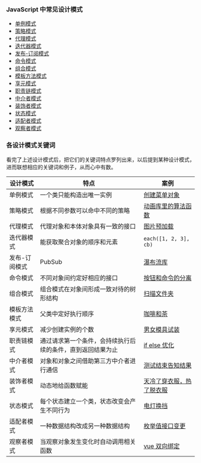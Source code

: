 ### JavaScript 中常见设计模式

- [单例模式](./单例模式.md)
- [策略模式](./表单验证——策略模式和ES6的Proxy代理模式.md)
- [代理模式](./代理模式.md)
- [迭代器模式](./迭代器模式.md)
- [发布-订阅模式](https://link.juejin.cn/?target=https%3A%2F%2Fgithub.com%2FMuYunyun%2Fblog%2Fblob%2Fmaster%2FBasicSkill%2F%E8%AE%BE%E8%AE%A1%E6%A8%A1%E5%BC%8F%2F%E5%8F%91%E5%B8%83%E8%AE%A2%E9%98%85%E6%A8%A1%E5%BC%8F.md)
- [命令模式](https://link.juejin.cn/?target=https%3A%2F%2Fgithub.com%2FMuYunyun%2Fblog%2Fblob%2Fmaster%2FBasicSkill%2F%E8%AE%BE%E8%AE%A1%E6%A8%A1%E5%BC%8F%2F%E5%91%BD%E4%BB%A4%E6%A8%A1%E5%BC%8F.md)
- [组合模式](https://link.juejin.cn/?target=https%3A%2F%2Fgithub.com%2FMuYunyun%2Fblog%2Fblob%2Fmaster%2FBasicSkill%2F%E8%AE%BE%E8%AE%A1%E6%A8%A1%E5%BC%8F%2F%E7%BB%84%E5%90%88%E6%A8%A1%E5%BC%8F.md)
- [模板方法模式](https://link.juejin.cn/?target=https%3A%2F%2Fgithub.com%2FMuYunyun%2Fblog%2Fblob%2Fmaster%2FBasicSkill%2F%E8%AE%BE%E8%AE%A1%E6%A8%A1%E5%BC%8F%2F%E6%A8%A1%E6%9D%BF%E6%96%B9%E6%B3%95%E6%A8%A1%E5%BC%8F.md)
- [享元模式](./享元模式.md)
- [职责链模式](https://link.juejin.cn/?target=https%3A%2F%2Fgithub.com%2FMuYunyun%2Fblog%2Fblob%2Fmaster%2FBasicSkill%2F%E8%AE%BE%E8%AE%A1%E6%A8%A1%E5%BC%8F%2F%E8%81%8C%E8%B4%A3%E9%93%BE%E6%A8%A1%E5%BC%8F.md)
- [中介者模式](https://link.juejin.cn/?target=https%3A%2F%2Fgithub.com%2FMuYunyun%2Fblog%2Fblob%2Fmaster%2FBasicSkill%2F%E8%AE%BE%E8%AE%A1%E6%A8%A1%E5%BC%8F%2F%E4%B8%AD%E4%BB%8B%E8%80%85%E6%A8%A1%E5%BC%8F.md)
- [装饰者模式](./装饰者模式.md)
- [状态模式](https://link.juejin.cn/?target=https%3A%2F%2Fgithub.com%2FMuYunyun%2Fblog%2Fblob%2Fmaster%2FBasicSkill%2F%E8%AE%BE%E8%AE%A1%E6%A8%A1%E5%BC%8F%2F%E7%8A%B6%E6%80%81%E6%A8%A1%E5%BC%8F.md)
- [适配者模式](./适配者模式.md)
- [观察者模式](https://link.juejin.cn/?target=https%3A%2F%2Fgithub.com%2FMuYunyun%2Fblog%2Fblob%2Fmaster%2FBasicSkill%2F%E8%AE%BE%E8%AE%A1%E6%A8%A1%E5%BC%8F%2F%E8%A7%82%E5%AF%9F%E8%80%85%E6%A8%A1%E5%BC%8F.md)

### 各设计模式关键词

看完了上述设计模式后，把它们的关键词特点罗列出来，以后提到某种设计模式，进而联想相应的关键词和例子，从而心中有数。

| 设计模式      | 特点                                                       | 案例                                                         |
| ------------- | ---------------------------------------------------------- | ------------------------------------------------------------ |
| 单例模式      | 一个类只能构造出唯一实例                                   | [创建菜单对象](https://link.juejin.cn?target=https%3A%2F%2Fgithub.com%2FMuYunyun%2Fblog%2Fblob%2Fmaster%2FBasicSkill%2F%E8%AE%BE%E8%AE%A1%E6%A8%A1%E5%BC%8F%2F%E5%8D%95%E4%BE%8B%E6%A8%A1%E5%BC%8F.md) |
| 策略模式      | 根据不同参数可以命中不同的策略                             | [动画库里的算法函数](https://link.juejin.cn?target=https%3A%2F%2Fgithub.com%2FMuYunyun%2Fblog%2Fblob%2Fmaster%2FBasicSkill%2F%E8%AE%BE%E8%AE%A1%E6%A8%A1%E5%BC%8F%2F%E7%AD%96%E7%95%A5%E6%A8%A1%E5%BC%8F.md) |
| 代理模式      | 代理对象和本体对象具有一致的接口                           | [图片预加载](https://link.juejin.cn?target=https%3A%2F%2Fgithub.com%2FMuYunyun%2Fblog%2Fblob%2Fmaster%2FBasicSkill%2F%E8%AE%BE%E8%AE%A1%E6%A8%A1%E5%BC%8F%2F%E4%BB%A3%E7%90%86%E6%A8%A1%E5%BC%8F.md) |
| 迭代器模式    | 能获取聚合对象的顺序和元素                                 | `each([1, 2, 3], cb)`                                        |
| 发布-订阅模式 | PubSub                                                     | [瀑布流库](https://link.juejin.cn?target=https%3A%2F%2Fgithub.com%2FMuYunyun%2Fwaterfall%2Fblob%2F0f229c1a2881d26166b92aa746b7f892af59c28f%2Fwaterfall.js%23L8) |
| 命令模式      | 不同对象间约定好相应的接口                                 | [按钮和命令的分离](https://link.juejin.cn?target=https%3A%2F%2Fgithub.com%2FMuYunyun%2Fblog%2Fblob%2Fmaster%2FBasicSkill%2F%E8%AE%BE%E8%AE%A1%E6%A8%A1%E5%BC%8F%2F%E5%91%BD%E4%BB%A4%E6%A8%A1%E5%BC%8F.md) |
| 组合模式      | 组合模式在对象间形成一致对待的树形结构                     | [扫描文件夹](https://link.juejin.cn?target=https%3A%2F%2Fgithub.com%2FMuYunyun%2Fblog%2Fblob%2Fmaster%2FBasicSkill%2F%E8%AE%BE%E8%AE%A1%E6%A8%A1%E5%BC%8F%2F%E7%BB%84%E5%90%88%E6%A8%A1%E5%BC%8F.md) |
| 模板方法模式  | 父类中定好执行顺序                                         | [咖啡和茶](https://link.juejin.cn?target=https%3A%2F%2Fgithub.com%2FMuYunyun%2Fblog%2Fblob%2Fmaster%2FBasicSkill%2F%E8%AE%BE%E8%AE%A1%E6%A8%A1%E5%BC%8F%2F%E6%A8%A1%E6%9D%BF%E6%96%B9%E6%B3%95%E6%A8%A1%E5%BC%8F.md) |
| 享元模式      | 减少创建实例的个数                                         | [男女模具试装](https://link.juejin.cn?target=https%3A%2F%2Fgithub.com%2FMuYunyun%2Fblog%2Fblob%2Fmaster%2FBasicSkill%2F%E8%AE%BE%E8%AE%A1%E6%A8%A1%E5%BC%8F%2F%E4%BA%AB%E5%85%83%E6%A8%A1%E5%BC%8F.md) |
| 职责链模式    | 通过请求第一个条件，会持续执行后续的条件，直到返回结果为止 | [if else 优化](https://link.juejin.cn?target=https%3A%2F%2Fgithub.com%2FMuYunyun%2Fblog%2Fblob%2Fmaster%2FBasicSkill%2F%E8%AE%BE%E8%AE%A1%E6%A8%A1%E5%BC%8F%2F%E8%81%8C%E8%B4%A3%E9%93%BE%E6%A8%A1%E5%BC%8F.md) |
| 中介者模式    | 对象和对象之间借助第三方中介者进行通信                     | [测试结束告知结果](https://link.juejin.cn?target=https%3A%2F%2Fgithub.com%2FMuYunyun%2Fblog%2Fblob%2Fmaster%2FBasicSkill%2F%E8%AE%BE%E8%AE%A1%E6%A8%A1%E5%BC%8F%2F%E4%B8%AD%E4%BB%8B%E8%80%85%E6%A8%A1%E5%BC%8F.md) |
| 装饰者模式    | 动态地给函数赋能                                           | [天冷了穿衣服，热了脱衣服](https://link.juejin.cn?target=https%3A%2F%2Fgithub.com%2FMuYunyun%2Fblog%2Fblob%2Fmaster%2FBasicSkill%2F%E8%AE%BE%E8%AE%A1%E6%A8%A1%E5%BC%8F%2F%E8%A3%85%E9%A5%B0%E8%80%85%E6%A8%A1%E5%BC%8F.md) |
| 状态模式      | 每个状态建立一个类，状态改变会产生不同行为                 | [电灯换挡](https://link.juejin.cn?target=https%3A%2F%2Fgithub.com%2FMuYunyun%2Fblog%2Fblob%2Fmaster%2FBasicSkill%2F%E8%AE%BE%E8%AE%A1%E6%A8%A1%E5%BC%8F%2F%E7%8A%B6%E6%80%81%E6%A8%A1%E5%BC%8F.md) |
| 适配者模式    | 一种数据结构改成另一种数据结构                             | [枚举值接口变更](https://link.juejin.cn?target=https%3A%2F%2Fgithub.com%2FMuYunyun%2Fblog%2Fblob%2Fmaster%2FBasicSkill%2F%E8%AE%BE%E8%AE%A1%E6%A8%A1%E5%BC%8F%2F%E9%80%82%E9%85%8D%E8%80%85%E6%A8%A1%E5%BC%8F.md) |
| 观察者模式    | 当观察对象发生变化时自动调用相关函数                       | [vue 双向绑定](https://link.juejin.cn?target=https%3A%2F%2Fgithub.com%2FMuYunyun%2Fblog%2Fissues%2F11) |

